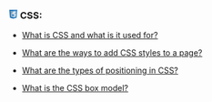 <h3>
  <img src="../assets/CSS.png" width="16" height="16" />
  <span>CSS:</span>
</h3>

- [What is CSS and what is it used for?](https://youtu.be/ycYp7CYOnO0?t=251)
- [What are the ways to add CSS styles to a page?](https://youtu.be/ycYp7CYOnO0?t=277)

- [What are the types of positioning in CSS?](https://youtu.be/ycYp7CYOnO0?t=277)
- [What is the CSS box model?](https://youtu.be/ycYp7CYOnO0?t=277)
